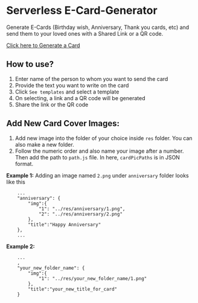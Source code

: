 # Serverless E-Card-Generator

Generate E-Cards (Birthday wish, Anniversary, Thank you cards, etc) and send them to your loved ones with a Shared Link or a QR code.

<p><a href="https://ronik22.github.io/E-Card-Generator/" target="_blank">Click here to Generate a Card</a></p>

## How to use?

1. Enter name of the person to whom you want to send the card
2. Provide the text you want to write on the card
3. Click `See templates` and select a template
4. On selecting, a link and a QR code will be generated
5. Share the link or the QR code

## Add New Card Cover Images:

1. Add new image into the folder of your choice inside `res` folder. You can also make a new folder.
2. Follow the numeric order and also name your image after a number. Then add the path to `path.js` file. In here, `cardPicPaths` is in JSON format.

**Example 1:** Adding an image named `2.png` under `anniversary` folder looks like this

        ...
        "anniversary": {
            "img":{
                "1": "../res/anniversary/1.png",
                "2": "../res/anniversary/2.png"
            },
            "title":"Happy Anniversary"
        },
        ...

**Example 2:** 

        ...
        ,
        "your_new_folder_name": {
            "img":{
                "1": "../res/your_new_folder_name/1.png"
            },
            "title":"your_new_title_for_card"
        }
